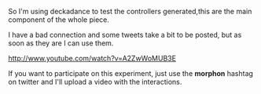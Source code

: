 So I'm using deckadance to test the controllers generated,this are the main component of the whole piece.

I have a bad connection and some tweets take a bit to be posted, but as soon as they are I can use them.

http://www.youtube.com/watch?v=A2ZwWoMUB3E

If you want to participate on this experiment, just use the **morphon** hashtag on twitter and I'll upload a video with the interactions.